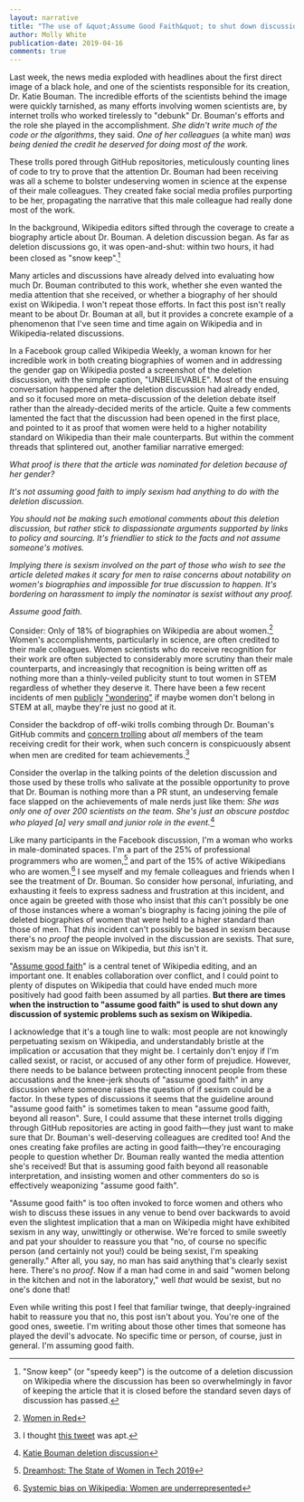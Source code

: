 ```yaml
---
layout: narrative
title: "The use of &quot;Assume Good Faith&quot; to shut down discussions about sexism on Wikipedia"
author: Molly White
publication-date: 2019-04-16
comments: true
---
```


Last week, the news media exploded with headlines about the first direct image of a black hole, and one of the scientists responsible for its creation, Dr. Katie Bouman. The incredible efforts of the scientists behind the image were quickly tarnished, as many efforts involving women scientists are, by internet trolls who worked tirelessly to "debunk" Dr. Bouman's efforts and the role she played in the accomplishment. _She didn't write much of the code or the algorithms_, they said. _One of her colleagues_ (a white man) _was being denied the credit he deserved for doing most of the work._

These trolls pored through GitHub repositories, meticulously counting lines of code to try to prove that the attention Dr. Bouman had been receiving was all a scheme to bolster undeserving women in science at the expense of their male colleagues. They created fake social media profiles purporting to be her, propagating the narrative that this male colleague had really done most of the work.

In the background, Wikipedia editors sifted through the coverage to create a biography article about Dr. Bouman. A deletion discussion began. As far as deletion discussions go, it was open-and-shut: within two hours, it had been closed as "snow keep".[^fn1]

Many articles and discussions have already delved into evaluating how much Dr. Bouman contributed to this work, whether she even wanted the media attention that she received, or whether a biography of her should exist on Wikipedia. I won't repeat those efforts. In fact this post isn't really meant to be about Dr. Bouman at all, but it provides a concrete example of a phenomenon that I've seen time and time again on Wikipedia and in Wikipedia-related discussions.

In a Facebook group called Wikipedia Weekly, a woman known for her incredible work in both creating biographies of women and in addressing the gender gap on Wikipedia posted a screenshot of the deletion discussion, with the simple caption, "UNBELIEVABLE". Most of the ensuing conversation happened after the deletion discussion had already ended, and so it focused more on meta-discussion of the deletion debate itself rather than the already-decided merits of the article. Quite a few comments lamented the fact that the discussion had been opened in the first place, and pointed to it as proof that women were held to a higher notability standard on Wikipedia than their male counterparts. But within the comment threads that splintered out, another familiar narrative emerged:

_What proof is there that the article was nominated for deletion because of her gender?_

_It's not assuming good faith to imply sexism had anything to do with the deletion discussion._

_You should not be making such emotional comments about this deletion discussion, but rather stick to dispassionate arguments supported by links to policy and sourcing. It's friendlier to stick to the facts and not assume someone's motives._

_Implying there is sexism involved on the part of those who wish to see the article deleted makes it scary for men to raise concerns about notability on women's biographies and impossible for true discussion to happen. It's bordering on harassment to imply the nominator is sexist without any proof._

_Assume good faith._

Consider: Only of 18% of biographies on Wikipedia are about women.[^fn2] Women's accomplishments, particularly in science, are often credited to their male colleagues. Women scientists who do receive recognition for their work are often subjected to considerably more scrutiny than their male counterparts, and increasingly that recognition is being written off as nothing more than a thinly-veiled publicity stunt to tout women in STEM regardless of whether they deserve it. There have been a few recent incidents of men [publicly](https://gizmodo.com/exclusive-heres-the-full-10-page-anti-diversity-screed-1797564320) ["wondering"](https://www.theguardian.com/science/2018/oct/01/physics-was-built-by-men-cern-scientist-alessandro-strumia-remark-sparks-fury) if maybe women don't belong in STEM at all, maybe they're just no good at it.

Consider the backdrop of off-wiki trolls combing through Dr. Bouman's GitHub commits and [concern trolling](https://geekfeminism.wikia.org/wiki/Concern_troll) about _all_ members of the team receiving credit for their work, when such concern is conspicuously absent when men are credited for team achievements.[^fn3]

Consider the overlap in the talking points of the deletion discussion and those used by these trolls who salivate at the possible opportunity to prove that Dr. Bouman is nothing more than a PR stunt, an undeserving female face slapped on the achievements of male nerds just like them: _She was only one of over 200 scientists on the team. She's just an obscure postdoc who played [a] very small and junior role in the event._[^fn4]

Like many participants in the Facebook discussion, I'm a woman who works in male-dominated spaces. I'm a part of the 25% of professional programmers who are women,[^fn5] and part of the 15% of active Wikipedians who are women.[^fn6] I see myself and my female colleagues and friends when I see the treatment of Dr. Bouman. So consider how personal, infuriating, and exhausting it feels to express sadness and frustration at this incident, and once again be greeted with those who insist that _this_ can't possibly be one of those instances where a woman's biography is facing joining the pile of deleted biographies of women that were held to a higher standard than those of men. That _this_ incident can't possibly be based in sexism because there's no _proof_ the people involved in the discussion are sexists. That sure, sexism may be an issue on Wikipedia, but _this_ isn't it.

"[Assume good faith](https://en.wikipedia.org/wiki/Wikipedia:Assume_good_faith)" is a central tenet of Wikipedia editing, and an important one. It enables collaboration over conflict, and I could point to plenty of disputes on Wikipedia that could have ended much more positively had good faith been assumed by all parties. **But there are times when the instruction to "assume good faith" is used to shut down any discussion of systemic problems such as sexism on Wikipedia.**

I acknowledge that it's a tough line to walk: most people are not knowingly perpetuating sexism on Wikipedia, and understandably bristle at the implication or accusation that they might be. I certainly don't enjoy if I'm called sexist, or racist, or accused of any other form of prejudice. However, there needs to be balance between protecting innocent people from these accusations and the knee-jerk shouts of "assume good faith" in any discussion where someone raises the question of if sexism could be a factor. In these types of discussions it seems that the guideline around "assume good faith" is sometimes taken to mean "assume good faith, beyond all reason". Sure, I could assume that these internet trolls digging through GitHub repositories are acting in good faith—they just want to make sure that Dr. Bouman's well-deserving colleagues are credited too! And the ones creating fake profiles are acting in good faith—they're encouraging people to question whether Dr. Bouman really wanted the media attention she's received! But that is assuming good faith beyond all reasonable interpretation, and insisting women and other commenters do so is effectively weaponizing "assume good faith".

"Assume good faith" is too often invoked to force women and others who wish to discuss these issues in any venue to bend over backwards to avoid even the slightest implication that a man on Wikipedia might have exhibited sexism in any way, unwittingly or otherwise. We're forced to smile sweetly and pat your shoulder to reassure you that "no, of course no specific person (and certainly not you!) could be being sexist, I'm speaking generally." After all, you say, no man has said anything that's clearly sexist here. There's no _proof_. Now if a man had come in and said "women belong in the kitchen and not in the laboratory," well _that_ would be sexist, but no one's done that!

Even while writing this post I feel that familiar twinge, that deeply-ingrained habit to reassure you that no, this post isn't about you. You're one of the good ones, sweetie. I'm writing about those other times that someone has played the devil's advocate. No specific time or person, of course, just in general. I'm assuming good faith.

[^fn1]: "Snow keep" (or "speedy keep") is the outcome of a deletion discussion on Wikipedia where the discussion has been so overwhelmingly in favor of keeping the article that it is closed before the standard seven days of discussion has passed.
[^fn2]: [Women in Red](https://en.wikipedia.org/wiki/Wikipedia:WikiProject_Women_in_Red)
[^fn3]: I thought [this tweet](https://twitter.com/backslash/status/1117083303561928705) was apt.
[^fn4]: [Katie Bouman deletion discussion](https://en.wikipedia.org/wiki/Wikipedia:Articles_for_deletion/Katie_Bouman)
[^fn5]: [Dreamhost: The State of Women in Tech 2019](https://www.dreamhost.com/blog/state-of-women-in-tech/)
[^fn6]: [Systemic bias on Wikipedia: Women are underrepresented](https://en.wikipedia.org/wiki/Wikipedia:Systemic_bias#Women_are_underrepresented)